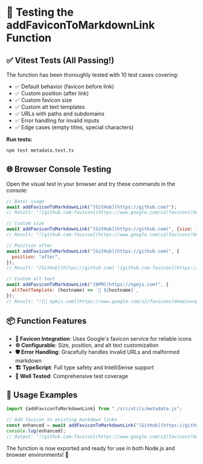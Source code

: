 # 🎯 Testing the addFaviconToMarkdownLink Function

## ✅ **Vitest Tests (All Passing!)**

The function has been thoroughly tested with 10 test cases covering:

- ✅ Default behavior (favicon before link)
- ✅ Custom position (after link)
- ✅ Custom favicon size
- ✅ Custom alt text templates
- ✅ URLs with paths and subdomains
- ✅ Error handling for invalid inputs
- ✅ Edge cases (empty titles, special characters)

**Run tests:**

```bash
npm test metadata.test.ts
```

## 🌐 **Browser Console Testing**

Open the visual test in your browser and try these commands in the console:

```javascript
// Basic usage
await addFaviconToMarkdownLink("[GitHub](https://github.com)");
// Result: "![github.com-favicon](https://www.google.com/s2/favicons?domain=github.com&sz=16) [GitHub](https://github.com)"

// Custom size
await addFaviconToMarkdownLink("[GitHub](https://github.com)", {size: 32});
// Result: "![github.com-favicon](https://www.google.com/s2/favicons?domain=github.com&sz=32) [GitHub](https://github.com)"

// Position after
await addFaviconToMarkdownLink("[GitHub](https://github.com)", {
  position: "after",
});
// Result: "[GitHub](https://github.com) ![github.com-favicon](https://www.google.com/s2/favicons?domain=github.com&sz=16)"

// Custom alt text
await addFaviconToMarkdownLink("[NPM](https://npmjs.com)", {
  altTextTemplate: (hostname) => `🔗 ${hostname}`,
});
// Result: "![🔗 npmjs.com](https://www.google.com/s2/favicons?domain=npmjs.com&sz=16) [NPM](https://npmjs.com)"
```

## 📦 **Function Features**

- **🎨 Favicon Integration**: Uses Google's favicon service for reliable icons
- **⚙️ Configurable**: Size, position, and alt text customization
- **🛡️ Error Handling**: Gracefully handles invalid URLs and malformed markdown
- **🏗️ TypeScript**: Full type safety and IntelliSense support
- **🧪 Well Tested**: Comprehensive test coverage

## 🚀 **Usage Examples**

```typescript
import {addFaviconToMarkdownLink} from "./src/utils/metadata.js";

// Add favicon to existing markdown links
const enhanced = await addFaviconToMarkdownLink("[GitHub](https://github.com)");
console.log(enhanced);
// Output: "![github.com-favicon](https://www.google.com/s2/favicons?domain=github.com&sz=16) [GitHub](https://github.com)"
```

The function is now exported and ready for use in both Node.js and browser environments! 🎉
